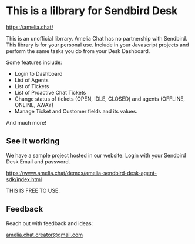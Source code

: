 # This is a lilbrary for Sendbird Desk

https://amelia.chat/


This is an unofficial librrary. Amelia Chat has no partnership with Sendbird. This library is for your personal use. Include in your Javascript projects and perform the same tasks you do from your Desk Dashboard. 

Some features include:

* Login to Dashboard
* List of Agents
* List of Tickets
* List of Proactive Chat Tickets
* Change status of tickets (OPEN, IDLE, CLOSED) and agents (OFFLINE, ONLINE, AWAY)
* Manage Ticket and Customer fields and its values.


And much more!


## See it working 

We have a sample project hosted in our website.
Login with your Sendbird Desk Email and password.

https://www.amelia.chat/demos/amelia-sendbird-desk-agent-sdk/index.html

THIS IS FREE TO USE.

## Feedback

Reach out with feedback and ideas:

amelia.chat.creator@gmail.com


